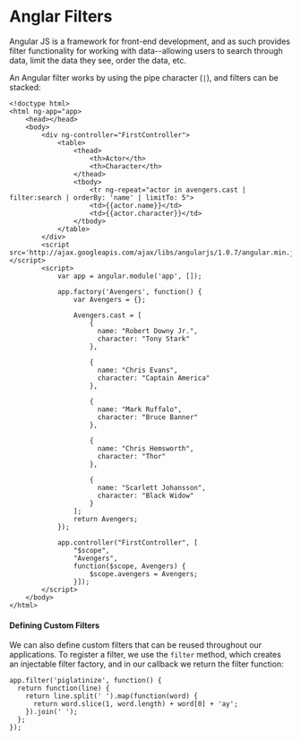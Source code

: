 # Anglar Filters

Angular JS is a framework for front-end development, and as such provides filter functionality for working with data--allowing users to search through data, limit the data they see, order the data, etc.

An Angular filter works by using the pipe character (`|`), and filters can be stacked:

	<!doctype html>
	<html ng-app="app>
		<head></head>
		<body>
			<div ng-controller="FirstController">
				<table>
					<thead>
						<th>Actor</th>
						<th>Character</th>
					</thead>
					<tbody>
						<tr ng-repeat="actor in avengers.cast | filter:search | orderBy: 'name' | limitTo: 5">
						<td>{{actor.name}}</td>
						<td>{{actor.character}}</td>
					</tbody>
				</table>
			</div>
			<script src='http://ajax.googleapis.com/ajax/libs/angularjs/1.0.7/angular.min.js'></script>
			<script>
				var app = angular.module('app', []);
				
				app.factory('Avengers', function() {
					var Avengers = {};
					
					Avengers.cast = [
					    {
					      name: "Robert Downy Jr.",
					      character: "Tony Stark"
					    },
					
					    {
					      name: "Chris Evans",
					      character: "Captain America"
					    },
					
					    {
					      name: "Mark Ruffalo",
					      character: "Bruce Banner"
					    },
					
					    {
					      name: "Chris Hemsworth",
					      character: "Thor"
					    },
					
					    {
					      name: "Scarlett Johansson",
					      character: "Black Widow"
					    }
					];
					return Avengers;
				});
				
				app.controller("FirstController", [
					"$scope",
					"Avengers",
					function($scope, Avengers) {
						$scope.avengers = Avengers;
					}]);
			</script>
		</body>
	</html>
	
#### Defining Custom Filters

We can also define custom filters that can be reused throughout our applications. To register a filter, we use the `filter` method, which creates an injectable filter factory, and in our callback we return the filter function:

	app.filter('piglatinize', function() {
	  return function(line) {
	    return line.split(' ').map(function(word) {
	      return word.slice(1, word.length) + word[0] + 'ay';
	    }).join(' ');
	  };
	});